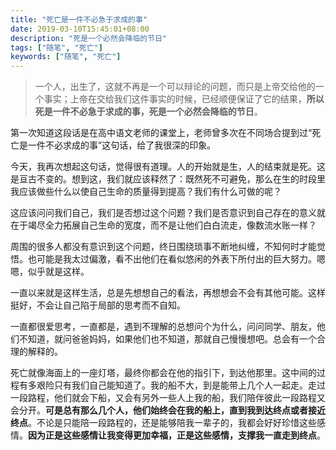 ```yaml
---
title: "死亡是一件不必急于求成的事"
date: 2019-03-10T15:45:01+08:00
description: "死是一个必然会降临的节日"
tags: ["随笔", "死亡"]
keywords: ["随笔", "死亡"]
---
```


> 一个人，出生了，这就不再是一个可以辩论的问题，而只是上帝交给他的一个事实；上帝在交给我们这件事实的时候，已经顺便保证了它的结果，**所以死是一件不必急于求成的事，死是一个必然会降临的节日**。

第一次知道这段话是在高中语文老师的课堂上，老师曾多次在不同场合提到过“死亡是一件不必求成的事”这句话，给了我很深的印象。

今天，我再次想起这句话，觉得很有道理。人的开始就是生，人的结束就是死。这是亘古不变的。想到这，我们就应该释然了：既然死不可避免，那么在生的时段里我应该做些什么以使自己生命的质量得到提高？我们有什么可做的呢？

这应该问问我们自己，我们是否想过这个问题？我们是否意识到自己存在的意义就在于竭尽全力拓展自己生命的宽度，而不是让他们白白流走，像数流水账一样？

周围的很多人都没有意识到这个问题，终日围绕琐事不断地纠缠，不知何时才能觉悟。也可能是我太过偏激，看不出他们在看似悠闲的外表下所付出的巨大努力。嗯嗯，似乎就是这样。

一直以来就是这样生活，总是先想想自己的看法，再想想会不会有其他可能。这样挺好，不会让自己陷于局部的思考而不自知。

一直都很爱思考，一直都是，遇到不理解的总想问个为什么，问问同学、朋友，他们不知道，就问爸爸妈妈，如果他们也不知道，那就自己慢慢想吧。总会有一个合理的解释的。

死亡就像海面上的一座灯塔，最终你都会在他的指引下，到达他那里。这中间的过程有多艰险只有我们自己能知道了。我的船不大，到是能带上几个人一起走。走过一段路程，他们就会下船，又会有另外一些人上我的船，我们陪伴彼此一段路程又会分开。**可是总有那么几个人，他们始终会在我的船上，直到我到达终点或者接近终点**。不论是只能陪一段路程的，还是能够陪我一辈子的，我都会好好珍惜这些感情。**因为正是这些感情让我变得更加幸福，正是这些感情，支撑我一直走到终点**。
